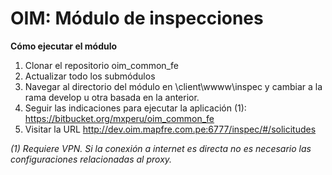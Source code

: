 OIM: Módulo de inspecciones
==

**Cómo ejecutar el módulo**

1. Clonar el repositorio oim_common_fe
2. Actualizar todo los submódulos
3. Navegar al directorio del módulo en \client\wwww\inspec y cambiar a la rama develop u otra basada en la anterior.
4. Seguir las indicaciones para ejecutar la aplicación (1):
https://bitbucket.org/mxperu/oim_common_fe
5. Visitar la URL http://dev.oim.mapfre.com.pe:6777/inspec/#/solicitudes

*(1) Requiere VPN. Si la conexión a internet es directa no es necesario las configuraciones relacionadas al proxy.*